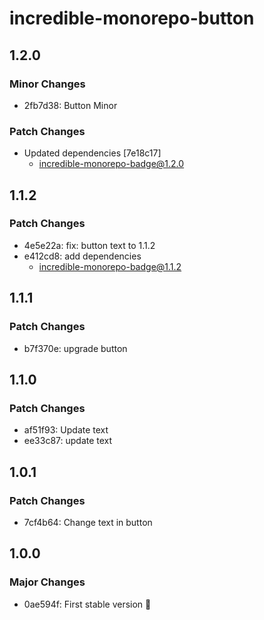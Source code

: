 # incredible-monorepo-button

## 1.2.0

### Minor Changes

- 2fb7d38: Button Minor

### Patch Changes

- Updated dependencies [7e18c17]
  - incredible-monorepo-badge@1.2.0

## 1.1.2

### Patch Changes

- 4e5e22a: fix: button text to 1.1.2
- e412cd8: add dependencies
  - incredible-monorepo-badge@1.1.2

## 1.1.1

### Patch Changes

- b7f370e: upgrade button

## 1.1.0

### Patch Changes

- af51f93: Update text
- ee33c87: update text

## 1.0.1

### Patch Changes

- 7cf4b64: Change text in button

## 1.0.0

### Major Changes

- 0ae594f: First stable version :rocket:
